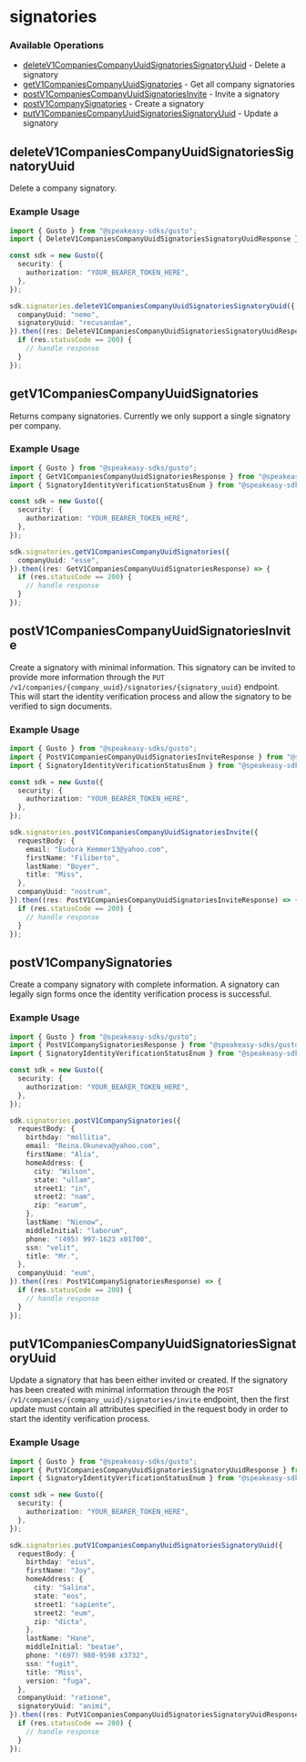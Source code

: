 # signatories

### Available Operations

* [deleteV1CompaniesCompanyUuidSignatoriesSignatoryUuid](#deletev1companiescompanyuuidsignatoriessignatoryuuid) - Delete a signatory
* [getV1CompaniesCompanyUuidSignatories](#getv1companiescompanyuuidsignatories) - Get all company signatories
* [postV1CompaniesCompanyUuidSignatoriesInvite](#postv1companiescompanyuuidsignatoriesinvite) - Invite a signatory
* [postV1CompanySignatories](#postv1companysignatories) - Create a signatory
* [putV1CompaniesCompanyUuidSignatoriesSignatoryUuid](#putv1companiescompanyuuidsignatoriessignatoryuuid) - Update a signatory

## deleteV1CompaniesCompanyUuidSignatoriesSignatoryUuid

Delete a company signatory.

### Example Usage

```typescript
import { Gusto } from "@speakeasy-sdks/gusto";
import { DeleteV1CompaniesCompanyUuidSignatoriesSignatoryUuidResponse } from "@speakeasy-sdks/gusto/dist/sdk/models/operations";

const sdk = new Gusto({
  security: {
    authorization: "YOUR_BEARER_TOKEN_HERE",
  },
});

sdk.signatories.deleteV1CompaniesCompanyUuidSignatoriesSignatoryUuid({
  companyUuid: "nemo",
  signatoryUuid: "recusandae",
}).then((res: DeleteV1CompaniesCompanyUuidSignatoriesSignatoryUuidResponse) => {
  if (res.statusCode == 200) {
    // handle response
  }
});
```

## getV1CompaniesCompanyUuidSignatories

Returns company signatories. Currently we only support a single signatory per company.

### Example Usage

```typescript
import { Gusto } from "@speakeasy-sdks/gusto";
import { GetV1CompaniesCompanyUuidSignatoriesResponse } from "@speakeasy-sdks/gusto/dist/sdk/models/operations";
import { SignatoryIdentityVerificationStatusEnum } from "@speakeasy-sdks/gusto/dist/sdk/models/shared";

const sdk = new Gusto({
  security: {
    authorization: "YOUR_BEARER_TOKEN_HERE",
  },
});

sdk.signatories.getV1CompaniesCompanyUuidSignatories({
  companyUuid: "esse",
}).then((res: GetV1CompaniesCompanyUuidSignatoriesResponse) => {
  if (res.statusCode == 200) {
    // handle response
  }
});
```

## postV1CompaniesCompanyUuidSignatoriesInvite

Create a signatory with minimal information. This signatory can be invited to provide more information through the `PUT /v1/companies/{company_uuid}/signatories/{signatory_uuid}` endpoint. This will start the identity verification process and allow the signatory to be verified to sign documents.

### Example Usage

```typescript
import { Gusto } from "@speakeasy-sdks/gusto";
import { PostV1CompaniesCompanyUuidSignatoriesInviteResponse } from "@speakeasy-sdks/gusto/dist/sdk/models/operations";
import { SignatoryIdentityVerificationStatusEnum } from "@speakeasy-sdks/gusto/dist/sdk/models/shared";

const sdk = new Gusto({
  security: {
    authorization: "YOUR_BEARER_TOKEN_HERE",
  },
});

sdk.signatories.postV1CompaniesCompanyUuidSignatoriesInvite({
  requestBody: {
    email: "Eudora_Kemmer13@yahoo.com",
    firstName: "Filiberto",
    lastName: "Boyer",
    title: "Miss",
  },
  companyUuid: "nostrum",
}).then((res: PostV1CompaniesCompanyUuidSignatoriesInviteResponse) => {
  if (res.statusCode == 200) {
    // handle response
  }
});
```

## postV1CompanySignatories

Create a company signatory with complete information. A signatory can legally sign forms once the identity verification process is successful.

### Example Usage

```typescript
import { Gusto } from "@speakeasy-sdks/gusto";
import { PostV1CompanySignatoriesResponse } from "@speakeasy-sdks/gusto/dist/sdk/models/operations";
import { SignatoryIdentityVerificationStatusEnum } from "@speakeasy-sdks/gusto/dist/sdk/models/shared";

const sdk = new Gusto({
  security: {
    authorization: "YOUR_BEARER_TOKEN_HERE",
  },
});

sdk.signatories.postV1CompanySignatories({
  requestBody: {
    birthday: "mollitia",
    email: "Reina.Okuneva@yahoo.com",
    firstName: "Alia",
    homeAddress: {
      city: "Wilson",
      state: "ullam",
      street1: "in",
      street2: "nam",
      zip: "earum",
    },
    lastName: "Nienow",
    middleInitial: "laborum",
    phone: "(495) 997-1623 x01700",
    ssn: "velit",
    title: "Mr.",
  },
  companyUuid: "eum",
}).then((res: PostV1CompanySignatoriesResponse) => {
  if (res.statusCode == 200) {
    // handle response
  }
});
```

## putV1CompaniesCompanyUuidSignatoriesSignatoryUuid

Update a signatory that has been either invited or created. If the signatory has been created with minimal information through the `POST /v1/companies/{company_uuid}/signatories/invite` endpoint, then the first update must contain all attributes specified in the request body in order to start the identity verification process.

### Example Usage

```typescript
import { Gusto } from "@speakeasy-sdks/gusto";
import { PutV1CompaniesCompanyUuidSignatoriesSignatoryUuidResponse } from "@speakeasy-sdks/gusto/dist/sdk/models/operations";
import { SignatoryIdentityVerificationStatusEnum } from "@speakeasy-sdks/gusto/dist/sdk/models/shared";

const sdk = new Gusto({
  security: {
    authorization: "YOUR_BEARER_TOKEN_HERE",
  },
});

sdk.signatories.putV1CompaniesCompanyUuidSignatoriesSignatoryUuid({
  requestBody: {
    birthday: "eius",
    firstName: "Joy",
    homeAddress: {
      city: "Salina",
      state: "eos",
      street1: "sapiente",
      street2: "eum",
      zip: "dicta",
    },
    lastName: "Hane",
    middleInitial: "beatae",
    phone: "(697) 980-9598 x3732",
    ssn: "fugit",
    title: "Miss",
    version: "fuga",
  },
  companyUuid: "ratione",
  signatoryUuid: "animi",
}).then((res: PutV1CompaniesCompanyUuidSignatoriesSignatoryUuidResponse) => {
  if (res.statusCode == 200) {
    // handle response
  }
});
```
